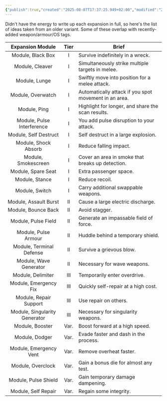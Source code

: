 ```yaml
---
{"publish":true,"created":"2025-08-07T17:37:25.949+02:00","modified":"2025-08-07T18:41:46.838+02:00","cssclasses":""}
---
```


Didn't have the energy to write up each expansion in full, so here's the list of ideas taken from an older variant. Some of these overlap with recently-added weapon/armour/OS tags.

|       Expansion Module        | Tier | Brief                                                 |
| :---------------------------: | :--: | ----------------------------------------------------- |
|       Module, Black Box       |  I   | Survive indefinitely in a wreck.                      |
|        Module, Cleaver        |  I   | Simultaneously strike multiple targets in melee.      |
|         Module, Lunge         |  I   | Swiftly move into position for a melee attack.        |
|       Module, Overwatch       |  I   | Automatically attack if you spot movement in an area. |
|         Module, Ping          |  I   | Highlight for longer, and share the scan results.     |
|  Module, Pulse Interference   |  I   | You add pulse disruption to your attack.              |
|     Module, Self Destruct     |  I   | Self destruct in a large explosion.                   |
|     Module, Shock Absorb      |  I   | Reduce falling impact.                                |
|      Module, Smokescreen      |  I   | Cover an area in smoke that breaks up detection.      |
|      Module, Spare Seat       |  I   | Extra passenger space.                                |
|        Module, Stance         |  I   | Reduce recoil.                                        |
|        Module, Switch         |  I   | Carry additional swappable weapons.                   |
|     Module, Assault Burst     |  II  | Cause a large electric discharge.                     |
|      Module, Bounce Back      |  II  | Avoid stagger.                                        |
|      Module, Pulse Field      |  II  | Generate an impassable field of force.                |
|     Module, Pulse Armour      |  II  | Huddle behind a temporary shield.                     |
|   Module, Terminal Defense    |  II  | Survive a grievous blow.                              |
|    Module, Wave Generator     |  II  | Necessary for wave weapons.                           |
|       Module, Delimiter       | III  | Temporarily enter overdrive.                          |
|     Module, Emergency Fix     | III  | Quickly self-repair at a high cost.                   |
|    Module, Repair Support     | III  | Use repair on others.                                 |
| Module, Singularity Generator | III  | Necessary for singularity weapons.                    |
|        Module, Booster        | Var. | Boost forward at a high speed.                        |
|        Module, Dodger         | Var. | Evade faster and dash in the process.                 |
|    Module, Emergency Vent     | Var. | Remove overheat faster.                               |
|       Module, Overclock       | Var. | Gain a bonus die for almost any test.                 |
|     Module, Pulse Shield      | Var. | Gain temporary damage dampening.                      |
|      Module, Self Repair      | Var. | Regain some integrity.                                |
